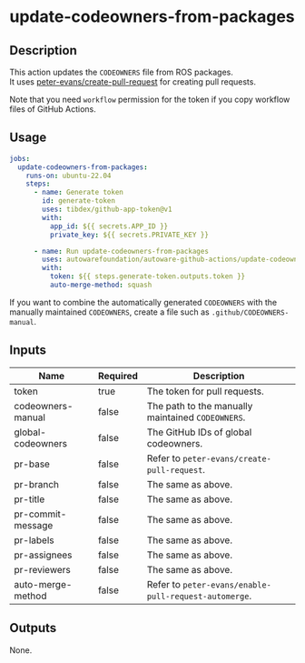 # update-codeowners-from-packages

## Description

This action updates the `CODEOWNERS` file from ROS packages.  
It uses [peter-evans/create-pull-request](https://github.com/peter-evans/create-pull-request/) for creating pull requests.

Note that you need `workflow` permission for the token if you copy workflow files of GitHub Actions.

## Usage

```yaml
jobs:
  update-codeowners-from-packages:
    runs-on: ubuntu-22.04
    steps:
      - name: Generate token
        id: generate-token
        uses: tibdex/github-app-token@v1
        with:
          app_id: ${{ secrets.APP_ID }}
          private_key: ${{ secrets.PRIVATE_KEY }}

      - name: Run update-codeowners-from-packages
        uses: autowarefoundation/autoware-github-actions/update-codeowners-from-packages@v1
        with:
          token: ${{ steps.generate-token.outputs.token }}
          auto-merge-method: squash
```

If you want to combine the automatically generated `CODEOWNERS` with the manually maintained `CODEOWNERS`, create a file such as `.github/CODEOWNERS-manual`.

## Inputs

| Name              | Required | Description                                           |
| ----------------- | -------- | ----------------------------------------------------- |
| token             | true     | The token for pull requests.                          |
| codeowners-manual | false    | The path to the manually maintained `CODEOWNERS`.     |
| global-codeowners | false    | The GitHub IDs of global codeowners.                  |
| pr-base           | false    | Refer to `peter-evans/create-pull-request`.           |
| pr-branch         | false    | The same as above.                                    |
| pr-title          | false    | The same as above.                                    |
| pr-commit-message | false    | The same as above.                                    |
| pr-labels         | false    | The same as above.                                    |
| pr-assignees      | false    | The same as above.                                    |
| pr-reviewers      | false    | The same as above.                                    |
| auto-merge-method | false    | Refer to `peter-evans/enable-pull-request-automerge`. |

## Outputs

None.
